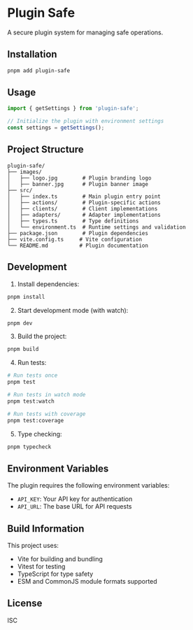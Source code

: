 # Plugin Safe

A secure plugin system for managing safe operations.

## Installation

```bash
pnpm add plugin-safe
```

## Usage

```typescript
import { getSettings } from 'plugin-safe';

// Initialize the plugin with environment settings
const settings = getSettings();
```

## Project Structure

```
plugin-safe/
├── images/
│   ├── logo.jpg        # Plugin branding logo
│   ├── banner.jpg      # Plugin banner image
├── src/
│   ├── index.ts        # Main plugin entry point
│   ├── actions/        # Plugin-specific actions
│   ├── clients/        # Client implementations
│   ├── adapters/       # Adapter implementations
│   ├── types.ts        # Type definitions
│   └── environment.ts  # Runtime settings and validation
├── package.json        # Plugin dependencies
├── vite.config.ts     # Vite configuration
└── README.md          # Plugin documentation
```

## Development

1. Install dependencies:
```bash
pnpm install
```

2. Start development mode (with watch):
```bash
pnpm dev
```

3. Build the project:
```bash
pnpm build
```

4. Run tests:
```bash
# Run tests once
pnpm test

# Run tests in watch mode
pnpm test:watch

# Run tests with coverage
pnpm test:coverage
```

5. Type checking:
```bash
pnpm typecheck
```

## Environment Variables

The plugin requires the following environment variables:

- `API_KEY`: Your API key for authentication
- `API_URL`: The base URL for API requests

## Build Information

This project uses:
- Vite for building and bundling
- Vitest for testing
- TypeScript for type safety
- ESM and CommonJS module formats supported

## License

ISC 
